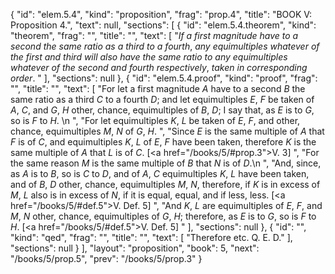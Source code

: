{
  "id": "elem.5.4",
  "kind": "proposition",
  "frag": "prop.4",
  "title": "BOOK V: Proposition 4.",
  "text": null,
  "sections": [
    {
      "id": "elem.5.4.theorem",
      "kind": "theorem",
      "frag": "",
      "title": "",
      "text": [
        "<var>If a first magnitude have to a second the same ratio as a third to a fourth</var>, <var>any equimultiples whatever of the first and third will also have the same ratio to any equimultiples whatever of the second and fourth respectively</var>, <var>taken in corresponding order</var>. "
      ],
      "sections": null
    },
    {
      "id": "elem.5.4.proof",
      "kind": "proof",
      "frag": "",
      "title": "",
      "text": [
        "For let a first magnitude <var>A</var> have to a second <var>B</var> the same ratio as a third <var>C</var> to a fourth <var>D</var>; and let equimultiples <var>E</var>, <var>F</var> be taken of <var>A</var>, <var>C</var>, and <var>G</var>, <var>H</var> other, chance, equimultiples of <var>B</var>, <var>D</var>; I say that, as <var>E</var> is to <var>G</var>, so is <var>F</var> to <var>H</var>. \n      ",
        "For let equimultiples <var>K</var>, <var>L</var> be taken of <var>E</var>, <var>F</var>, and other, chance, equimultiples <var>M</var>, <var>N</var> of <var>G</var>, <var>H</var>. ",
        "Since <var>E</var> is the same multiple of <var>A</var> that <var>F</var> is of <var>C</var>, and equimultiples <var>K</var>, <var>L</var> of <var>E</var>, <var>F</var> have been taken, therefore <var>K</var> is the same multiple of <var>A</var> that <var>L</var> is of <var>C</var>. [<a href=\"/books/5/#prop.3\">V. 3</a>] ",
        "For the same reason <var>M</var> is the same multiple of <var>B</var> that <var>N</var> is of <var>D</var>.\n       ",
        "And, since, as <var>A</var> is to <var>B</var>, so is <var>C</var> to <var>D</var>, and of <var>A</var>, <var>C</var> equimultiples <var>K</var>, <var>L</var> have been taken, and of <var>B</var>, <var>D</var> other, chance, equimultiples <var>M</var>, <var>N</var>, therefore, if <var>K</var> is in excess of <var>M</var>, <var>L</var> also is in excess of <var>N</var>, if it is equal, equal, and if less, less. [<a href=\"/books/5/#def.5\">V. Def. 5</a>] ",
        "And <var>K</var>, <var>L</var> are equimultiples of <var>E</var>, <var>F</var>, and <var>M</var>, <var>N</var> other, chance, equimultiples of <var>G</var>, <var>H</var>; therefore, as <var>E</var> is to <var>G</var>, so is <var>F</var> to <var>H</var>. [<a href=\"/books/5/#def.5\">V. Def. 5</a>] "
      ],
      "sections": null
    },
    {
      "id": "",
      "kind": "qed",
      "frag": "",
      "title": "",
      "text": [
        "Therefore etc. Q. E. D."
      ],
      "sections": null
    }
  ],
  "layout": "proposition",
  "book": 5,
  "next": "/books/5/prop.5",
  "prev": "/books/5/prop.3"
}
